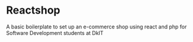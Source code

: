 # Reactshop
A basic boilerplate to set up an e-commerce shop using react and php for Software Development students at DkIT
